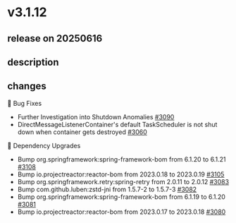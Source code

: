 # v3.1.12

## release on 20250616

## description

## changes

🐞 Bug Fixes

* Further Investigation into Shutdown Anomalies <a href="https://github.com/spring-projects/spring-amqp/issues/3090" data-hovercard-type="issue" data-hovercard-url="/spring-projects/spring-amqp/issues/3090/hovercard">#3090</a>
* DirectMessageListenerContainer's default TaskScheduler is not shut down when container gets destroyed <a href="https://github.com/spring-projects/spring-amqp/issues/3060" data-hovercard-type="issue" data-hovercard-url="/spring-projects/spring-amqp/issues/3060/hovercard">#3060</a>

🔨 Dependency Upgrades

* Bump org.springframework:spring-framework-bom from 6.1.20 to 6.1.21 <a href="https://github.com/spring-projects/spring-amqp/pull/3108" data-hovercard-type="pull_request" data-hovercard-url="/spring-projects/spring-amqp/pull/3108/hovercard">#3108</a>
* Bump io.projectreactor:reactor-bom from 2023.0.18 to 2023.0.19 <a href="https://github.com/spring-projects/spring-amqp/pull/3105" data-hovercard-type="pull_request" data-hovercard-url="/spring-projects/spring-amqp/pull/3105/hovercard">#3105</a>
* Bump org.springframework.retry:spring-retry from 2.0.11 to 2.0.12 <a href="https://github.com/spring-projects/spring-amqp/pull/3083" data-hovercard-type="pull_request" data-hovercard-url="/spring-projects/spring-amqp/pull/3083/hovercard">#3083</a>
* Bump com.github.luben:zstd-jni from 1.5.7-2 to 1.5.7-3 <a href="https://github.com/spring-projects/spring-amqp/pull/3082" data-hovercard-type="pull_request" data-hovercard-url="/spring-projects/spring-amqp/pull/3082/hovercard">#3082</a>
* Bump org.springframework:spring-framework-bom from 6.1.19 to 6.1.20 <a href="https://github.com/spring-projects/spring-amqp/pull/3081" data-hovercard-type="pull_request" data-hovercard-url="/spring-projects/spring-amqp/pull/3081/hovercard">#3081</a>
* Bump io.projectreactor:reactor-bom from 2023.0.17 to 2023.0.18 <a href="https://github.com/spring-projects/spring-amqp/pull/3080" data-hovercard-type="pull_request" data-hovercard-url="/spring-projects/spring-amqp/pull/3080/hovercard">#3080</a>

